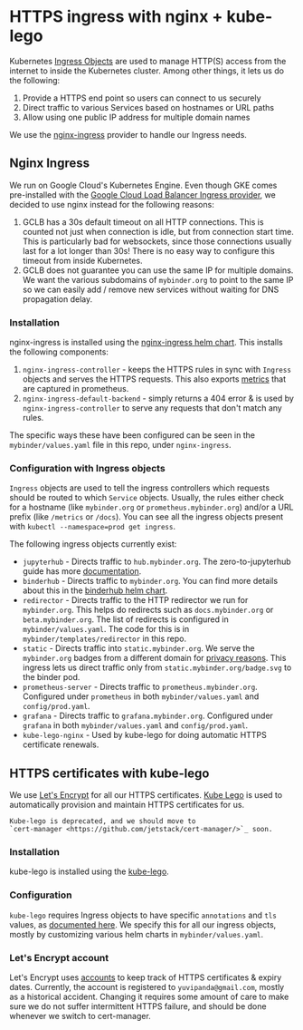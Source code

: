 # HTTPS ingress with nginx + kube-lego

Kubernetes [Ingress Objects](https://kubernetes.io/docs/concepts/services-networking/ingress/)
are used to manage HTTP(S) access from the internet to inside the Kubernetes cluster.
Among other things, it lets us do the following:

1. Provide a HTTPS end point so users can connect to us securely
2. Direct traffic to various Services based on hostnames or URL paths
3. Allow using one public IP address for multiple domain names

We use the [nginx-ingress](https://github.com/kubernetes/ingress-nginx) provider to handle
our Ingress needs.

## Nginx Ingress

We run on Google Cloud's Kubernetes Engine. Even though GKE comes pre-installed with
the [Google Cloud Load Balancer Ingress provider](https://github.com/kubernetes/ingress-gce),
we decided to use nginx instead for the following reasons:

1. GCLB has a 30s default timeout on all HTTP connections. This is counted
   not just when connection is idle, but from connection start time. This
   is particularly bad for websockets, since those connections usually last for
   a lot longer than 30s! There is no easy way to configure this timeout from
   inside Kubernetes.
2. GCLB does not guarantee you can use the same IP for multiple domains. We
   want the various subdomains of `mybinder.org` to point to the same IP
   so we can easily add / remove new services without waiting for DNS propagation
   delay.

### Installation

nginx-ingress is installed using the [nginx-ingress helm chart](https://github.com/helm/charts/tree/master/stable/nginx-ingress).
This installs the following components:

1. `nginx-ingress-controller` - keeps the HTTPS rules in sync with `Ingress`
   objects and serves the HTTPS requests. This also exports
   [metrics](metrics) that are captured in prometheus.
2. `nginx-ingress-default-backend` - simply returns a 404 error & is used
   by `nginx-ingress-controller` to serve any requests that don't match
   any rules.

The specific ways these have been configured can be seen in the `mybinder/values.yaml`
file in this repo, under `nginx-ingress`.

### Configuration with Ingress objects

`Ingress` objects are used to tell the ingress controllers which requests
should be routed to which `Service` objects. Usually, the rules either
check for a hostname (like `mybinder.org` or `prometheus.mybinder.org`) and/or
a URL prefix (like `/metrics` or `/docs`). You can see all the ingress objects
present with `kubectl --namespace=prod get ingress`.

The following ingress objects currently exist:

- `jupyterhub` - Directs traffic to `hub.mybinder.org`.
  The zero-to-jupyterhub guide has more [documentation](https://zero-to-jupyterhub.readthedocs.io/en/latest/administrator/advanced.html#ingress).
- `binderhub` - Directs traffic to `mybinder.org`. You can find more details
  about this in the [binderhub helm chart](https://github.com/jupyterhub/binderhub/tree/master/helm-chart).
- `redirector` - Directs traffic to the HTTP redirector we run for `mybinder.org`.
  This helps do redirects such as `docs.mybinder.org` or `beta.mybinder.org`.
  The list of redirects is configured in `mybinder/values.yaml`. The code
  for this is in `mybinder/templates/redirector` in this repo.
- `static` - Directs traffic into `static.mybinder.org`. We serve the `mybinder.org`
  badges from a different domain for [privacy reasons](https://github.com/jupyterhub/binderhub/issues/379).
  This ingress lets us direct traffic only from `static.mybinder.org/badge.svg` to the
  binder pod.
- `prometheus-server` - Directs traffic to `prometheus.mybinder.org`. Configured under
  `prometheus` in both `mybinder/values.yaml` and `config/prod.yaml`.
- `grafana` - Directs traffic to `grafana.mybinder.org`. Configured under `grafana` in
  both `mybinder/values.yaml` and `config/prod.yaml`.
- `kube-lego-nginx` - Used by kube-lego for doing automatic
  HTTPS certificate renewals.

## HTTPS certificates with kube-lego

We use [Let's Encrypt](https://letsencrypt.org/) for all our HTTPS certificates.
[Kube Lego](https://github.com/jetstack/kube-lego) is used to automatically
provision and maintain HTTPS certificates for us.

```{note}
Kube-lego is deprecated, and we should move to
`cert-manager <https://github.com/jetstack/cert-manager/>`_ soon.
```

### Installation

kube-lego is installed using the [kube-lego](https://github.com/helm/charts/tree/master/stable/kube-lego).

### Configuration

`kube-lego` requires Ingress objects to have specific `annotations` and
`tls` values, as [documented here](https://github.com/jetstack/kube-lego#how-kube-lego-works).
We specify this for all our ingress objects, mostly by customizing various helm charts
in `mybinder/values.yaml`.

### Let's Encrypt account

Let's Encrypt uses [accounts](https://community.letsencrypt.org/t/what-are-accounts-do-i-need-to-backup-them/21318)
to keep track of HTTPS certificates & expiry dates.
Currently, the account is registered to `yuvipanda@gmail.com`, mostly as a historical
accident. Changing it requires some amount of care to make sure we do not suffer
intermittent HTTPS failure, and should be done whenever we switch to cert-manager.
